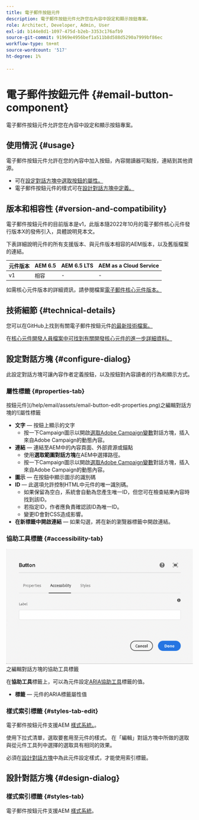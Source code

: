 ```yaml
---
title: 電子郵件按鈕元件
description: 電子郵件按鈕元件允許您在內容中設定和顯示按鈕專案。
role: Architect, Developer, Admin, User
exl-id: b144e8d1-1097-475d-b2eb-3353c176afb9
source-git-commit: 91969e4956bef1a511b8d588d5290a7999bf86ec
workflow-type: tm+mt
source-wordcount: '517'
ht-degree: 1%

---
```



# 電子郵件按鈕元件 {#email-button-component}

電子郵件按鈕元件允許您在內容中設定和顯示按鈕專案。

## 使用情況 {#usage}

電子郵件按鈕元件允許在您的內容中加入按鈕，內容閱讀器可點按，連結到其他資源。

* 可在[設定對話方塊中選取按鈕的屬性。](#configure-dialog)
* 電子郵件按鈕元件的樣式可在[設計對話方塊中定義。](#design-dialog)

## 版本和相容性 {#version-and-compatibility}

電子郵件按鈕元件的目前版本是v1，此版本隨2022年10月的電子郵件核心元件發行版本X的發佈引入，具體說明見本文。

下表詳細說明元件的所有支援版本、與元件版本相容的AEM版本，以及舊版檔案的連結。

| 元件版本 | AEM 6.5 | AEM 6.5 LTS | AEM as a Cloud Service  |
|---|---|---|---|
| v1 | 相容 | - | - |

如需核心元件版本的詳細資訊，請參閱檔案[電子郵件核心元件版本。](/help/email/versions.md)

## 技術細節 {#technical-details}

您可以在GitHub上找到有關電子郵件按鈕元件[的最新技術檔案。](https://adobe.com/go/aem_cmp_tech_email_button_v1)

在[核心元件開發人員檔案中可找到有關開發核心元件的進一步詳細資料。](/help/developing/overview.md)

## 設定對話方塊 {#configure-dialog}

此設定對話方塊可讓內容作者定義按鈕，以及按鈕對內容讀者的行為和顯示方式。

### 屬性標籤 {#properties-tab}

按鈕元件](/help/email/assets/email-button-edit-properties.png)之編輯對話方塊的![屬性標籤

* **文字** — 按鈕上顯示的文字
   * 按一下Campaign圖示以開啟[選取Adobe Campaign變數](/help/email/campaign-variables.md)對話方塊，插入來自Adobe Campaign的動態內容。
* **連結** — 連結至AEM中的內容頁面、外部資源或錨點
   * 使用&#x200B;**選取範圍對話方塊**&#x200B;在AEM中選擇路徑。
   * 按一下Campaign圖示以開啟[選取Adobe Campaign變數](/help/email/campaign-variables.md)對話方塊，插入來自Adobe Campaign的動態內容。
* **圖示** — 在按鈕中顯示圖示的識別碼
* **ID** — 此選項允許控制HTML中元件的唯一識別碼。
   * 如果保留為空白，系統會自動為您產生唯一ID，但您可在檢查結果內容時找到該ID。
   * 若指定ID，作者應負責確認該ID為唯一ID。
   * 變更ID會對CSS造成影響。
* **在新標籤中開啟連結** — 如果勾選，將在新的瀏覽器標籤中開啟連結。

### 協助工具標籤 {#accessibility-tab}

![按鈕元件](/help/email/assets/email-button-edit-accessibility.png)之編輯對話方塊的協助工具標籤

在&#x200B;**協助工具**&#x200B;標籤上，可以為元件設定[ARIA協助工具](https://www.w3.org/WAI/standards-guidelines/aria/)標籤的值。

* **標籤** — 元件的ARIA標籤屬性值

### 樣式索引標籤 {#styles-tab-edit}

電子郵件按鈕元件支援AEM [樣式系統。](/help/get-started/authoring.md#component-styling)。

使用下拉式清單，選取要套用至元件的樣式。 在「編輯」對話方塊中所做的選取與從元件工具列中選擇的選取具有相同的效果。

必須在[設計對話方塊](#design-dialog)中為此元件設定樣式，才能使用索引標籤。

## 設計對話方塊 {#design-dialog}

### 樣式索引標籤 {#styles-tab}

電子郵件按鈕元件支援AEM [樣式系統](/help/get-started/authoring.md#component-styling)。
